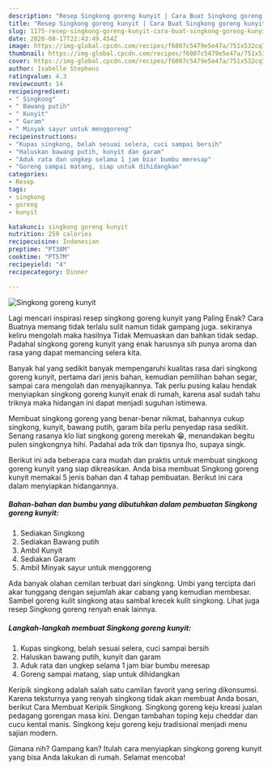 ```yaml
---
description: "Resep Singkong goreng kunyit | Cara Buat Singkong goreng kunyit Yang Lezat Sekali"
title: "Resep Singkong goreng kunyit | Cara Buat Singkong goreng kunyit Yang Lezat Sekali"
slug: 1175-resep-singkong-goreng-kunyit-cara-buat-singkong-goreng-kunyit-yang-lezat-sekali
date: 2020-08-17T22:43:49.454Z
image: https://img-global.cpcdn.com/recipes/f6007c5479e5e47a/751x532cq70/singkong-goreng-kunyit-foto-resep-utama.jpg
thumbnail: https://img-global.cpcdn.com/recipes/f6007c5479e5e47a/751x532cq70/singkong-goreng-kunyit-foto-resep-utama.jpg
cover: https://img-global.cpcdn.com/recipes/f6007c5479e5e47a/751x532cq70/singkong-goreng-kunyit-foto-resep-utama.jpg
author: Isabelle Stephens
ratingvalue: 4.3
reviewcount: 14
recipeingredient:
- " Singkong"
- " Bawang putih"
- " Kunyit"
- " Garam"
- " Minyak sayur untuk menggoreng"
recipeinstructions:
- "Kupas singkong, belah sesuai selera, cuci sampai bersih"
- "Haluskan bawang putih, kunyit dan garam"
- "Aduk rata dan ungkep selama 1 jam biar bumbu meresap"
- "Goreng sampai matang, siap untuk dihidangkan"
categories:
- Resep
tags:
- singkong
- goreng
- kunyit

katakunci: singkong goreng kunyit 
nutrition: 259 calories
recipecuisine: Indonesian
preptime: "PT38M"
cooktime: "PT57M"
recipeyield: "4"
recipecategory: Dinner

---
```



![Singkong goreng kunyit](https://img-global.cpcdn.com/recipes/f6007c5479e5e47a/751x532cq70/singkong-goreng-kunyit-foto-resep-utama.jpg)

Lagi mencari inspirasi resep singkong goreng kunyit yang Paling Enak? Cara Buatnya memang tidak terlalu sulit namun tidak gampang juga. sekiranya keliru mengolah maka hasilnya Tidak Memuaskan dan bahkan tidak sedap. Padahal singkong goreng kunyit yang enak harusnya sih punya aroma dan rasa yang dapat memancing selera kita.

Banyak hal yang sedikit banyak mempengaruhi kualitas rasa dari singkong goreng kunyit, pertama dari jenis bahan, kemudian pemilihan bahan segar, sampai cara mengolah dan menyajikannya. Tak perlu pusing kalau hendak menyiapkan singkong goreng kunyit enak di rumah, karena asal sudah tahu triknya maka hidangan ini dapat menjadi suguhan istimewa.

Membuat singkong goreng yang benar-benar nikmat, bahannya cukup singkong, kunyit, bawang putih, garam bila perlu penyedap rasa sedikit. Senang rasanya klo liat singkong goreng merekah 😁, menandakan begitu pulen singkongnya hihi. Padahal ada trik dan tipsnya lho, supaya singk.


Berikut ini ada beberapa cara mudah dan praktis untuk membuat singkong goreng kunyit yang siap dikreasikan. Anda bisa membuat Singkong goreng kunyit memakai 5 jenis bahan dan 4 tahap pembuatan. Berikut ini cara dalam menyiapkan hidangannya.

<!--inarticleads1-->

##### Bahan-bahan dan bumbu yang dibutuhkan dalam pembuatan Singkong goreng kunyit:

1. Sediakan  Singkong
1. Sediakan  Bawang putih
1. Ambil  Kunyit
1. Sediakan  Garam
1. Ambil  Minyak sayur untuk menggoreng


Ada banyak olahan cemilan terbuat dari singkong. Umbi yang tercipta dari akar tunggang dengan sejumlah akar cabang yang kemudian membesar. Sambel goreng kulit singkong atau sambal krecek kulit singkong. Lihat juga resep Singkong goreng renyah enak lainnya. 

<!--inarticleads2-->

##### Langkah-langkah membuat Singkong goreng kunyit:

1. Kupas singkong, belah sesuai selera, cuci sampai bersih
1. Haluskan bawang putih, kunyit dan garam
1. Aduk rata dan ungkep selama 1 jam biar bumbu meresap
1. Goreng sampai matang, siap untuk dihidangkan


Keripik singkong adalah salah satu camilan favorit yang sering dikonsumsi. Karena teksturnya yang renyah singkong tidak akan membuat Anda bosan, berikut Cara Membuat Keripik Singkong. Singkong goreng keju kreasi jualan pedagang gorengan masa kini. Dengan tambahan toping keju cheddar dan cucu kental manis. Singkong keju goreng keju tradisional menjadi menu sajian modern. 

Gimana nih? Gampang kan? Itulah cara menyiapkan singkong goreng kunyit yang bisa Anda lakukan di rumah. Selamat mencoba!
